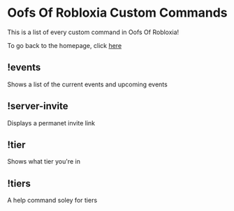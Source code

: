 <h1>Oofs Of Robloxia Custom Commands</h1>
<p>This is a list of every custom command in Oofs Of Robloxia!</p>
To go back to the homepage, click <a href="https://youthfultvman101.github.io/Home/">here</a>

<h2>!events</h2>
Shows a list of the current events and upcoming events

<h2>!server-invite</h2>
Displays a permanet invite link

<h2>!tier</h2>
Shows what tier you're in

<h2>!tiers</h2>
A help command soley for tiers
